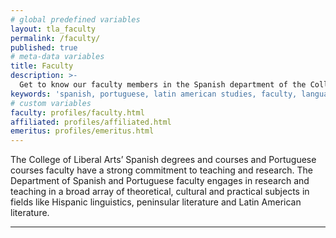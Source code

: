 ```yaml
---
# global predefined variables
layout: tla_faculty
permalink: /faculty/
published: true
# meta-data variables
title: Faculty
description: >-
  Get to know our faculty members in the Spanish department of the College of Liberal Arts at Temple University.
keywords: 'spanish, portuguese, latin american studies, faculty, languages'
# custom variables
faculty: profiles/faculty.html
affiliated: profiles/affiliated.html
emeritus: profiles/emeritus.html
---
```

The College of Liberal Arts’ Spanish degrees and courses and Portuguese courses faculty have a strong commitment to teaching and research. The Department of Spanish and Portuguese faculty engages in research and teaching in a broad array of theoretical, cultural and practical subjects in fields like Hispanic linguistics, peninsular literature and Latin American literature.

___
